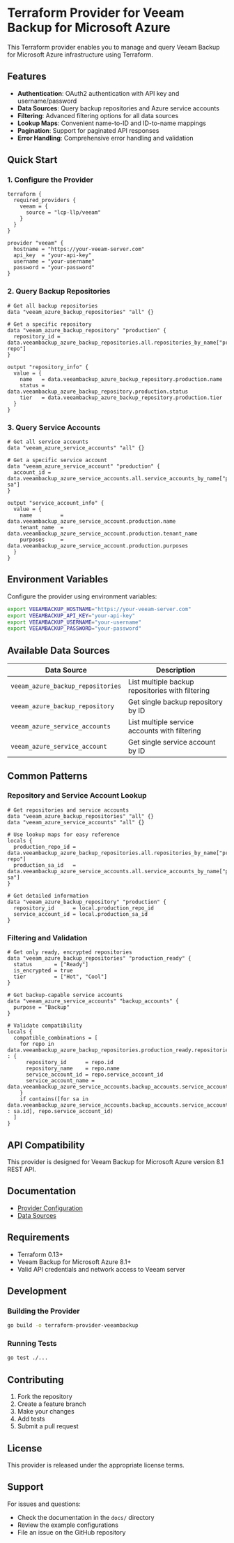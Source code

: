 # Terraform Provider for Veeam Backup for Microsoft Azure

This Terraform provider enables you to manage and query Veeam Backup for Microsoft Azure infrastructure using Terraform.

## Features

- **Authentication**: OAuth2 authentication with API key and username/password
- **Data Sources**: Query backup repositories and Azure service accounts
- **Filtering**: Advanced filtering options for all data sources
- **Lookup Maps**: Convenient name-to-ID and ID-to-name mappings
- **Pagination**: Support for paginated API responses
- **Error Handling**: Comprehensive error handling and validation

## Quick Start

### 1. Configure the Provider

```hcl
terraform {
  required_providers {
    veeam = {
      source = "lcp-llp/veeam"
    }
  }
}

provider "veeam" {
  hostname = "https://your-veeam-server.com"
  api_key  = "your-api-key"
  username = "your-username"
  password = "your-password"
}
```

### 2. Query Backup Repositories

```hcl
# Get all backup repositories
data "veeam_azure_backup_repositories" "all" {}

# Get a specific repository
data "veeam_azure_backup_repository" "production" {
  repository_id = data.veeambackup_azure_backup_repositories.all.repositories_by_name["production-repo"]
}

output "repository_info" {
  value = {
    name   = data.veeambackup_azure_backup_repository.production.name
    status = data.veeambackup_azure_backup_repository.production.status
    tier   = data.veeambackup_azure_backup_repository.production.tier
  }
}
```

### 3. Query Service Accounts

```hcl
# Get all service accounts
data "veeam_azure_service_accounts" "all" {}

# Get a specific service account
data "veeam_azure_service_account" "production" {
  account_id = data.veeambackup_azure_service_accounts.all.service_accounts_by_name["production-sa"]
}

output "service_account_info" {
  value = {
    name         = data.veeambackup_azure_service_account.production.name
    tenant_name  = data.veeambackup_azure_service_account.production.tenant_name
    purposes     = data.veeambackup_azure_service_account.production.purposes
  }
}
```

## Environment Variables

Configure the provider using environment variables:

```bash
export VEEAMBACKUP_HOSTNAME="https://your-veeam-server.com"
export VEEAMBACKUP_API_KEY="your-api-key"
export VEEAMBACKUP_USERNAME="your-username"
export VEEAMBACKUP_PASSWORD="your-password"
```

## Available Data Sources

| Data Source | Description |
|-------------|-------------|
| `veeam_azure_backup_repositories` | List multiple backup repositories with filtering |
| `veeam_azure_backup_repository` | Get single backup repository by ID |
| `veeam_azure_service_accounts` | List multiple service accounts with filtering |
| `veeam_azure_service_account` | Get single service account by ID |

## Common Patterns

### Repository and Service Account Lookup

```hcl
# Get repositories and service accounts
data "veeam_azure_backup_repositories" "all" {}
data "veeam_azure_service_accounts" "all" {}

# Use lookup maps for easy reference
locals {
  production_repo_id = data.veeambackup_azure_backup_repositories.all.repositories_by_name["production-repo"]
  production_sa_id   = data.veeambackup_azure_service_accounts.all.service_accounts_by_name["production-sa"]
}

# Get detailed information
data "veeam_azure_backup_repository" "production" {
  repository_id      = local.production_repo_id
  service_account_id = local.production_sa_id
}
```

### Filtering and Validation

```hcl
# Get only ready, encrypted repositories
data "veeam_azure_backup_repositories" "production_ready" {
  status       = ["Ready"]
  is_encrypted = true
  tier         = ["Hot", "Cool"]
}

# Get backup-capable service accounts
data "veeam_azure_service_accounts" "backup_accounts" {
  purpose = "Backup"
}

# Validate compatibility
locals {
  compatible_combinations = [
    for repo in data.veeambackup_azure_backup_repositories.production_ready.repositories : {
      repository_id      = repo.id
      repository_name    = repo.name
      service_account_id = repo.service_account_id
      service_account_name = data.veeambackup_azure_service_accounts.backup_accounts.service_accounts_by_id[repo.service_account_id]
    }
    if contains([for sa in data.veeambackup_azure_service_accounts.backup_accounts.service_accounts : sa.id], repo.service_account_id)
  ]
}
```

## API Compatibility

This provider is designed for Veeam Backup for Microsoft Azure version 8.1 REST API.

## Documentation

- [Provider Configuration](./docs/index.md)
- [Data Sources](./docs/data-sources/)

## Requirements

- Terraform 0.13+
- Veeam Backup for Microsoft Azure 8.1+
- Valid API credentials and network access to Veeam server

## Development

### Building the Provider

```bash
go build -o terraform-provider-veeambackup
```

### Running Tests

```bash
go test ./...
```

## Contributing

1. Fork the repository
2. Create a feature branch
3. Make your changes
4. Add tests
5. Submit a pull request

## License

This provider is released under the appropriate license terms.

## Support

For issues and questions:
- Check the documentation in the `docs/` directory
- Review the example configurations
- File an issue on the GitHub repository
